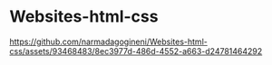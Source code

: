 # Websites-html-css

https://github.com/narmadagogineni/Websites-html-css/assets/93468483/8ec3977d-486d-4552-a663-d24781464292

